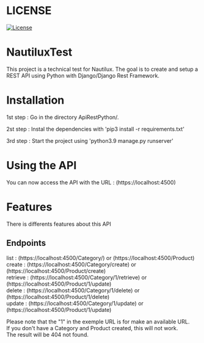 # LICENSE
[![License](https://img.shields.io/github/license/H-chauvet/DiscordBotJam)](https://github.com/H-chauvet/DiscordBotJam)

# NautiluxTest

This project is a technical test for Nautilux. The goal is to create and setup a REST API using Python with Django/Django Rest Framework.

# Installation

1st step : Go in the directory ApiRestPython/.

2st step : Instal the dependencies with 'pip3 install -r requirements.txt'

3rd step : Start the project using 'python3.9 manage.py runserver'

# Using the API

You can now access the API with the URL : (https://localhost:4500)


# Features

There is differents features about this API

## Endpoints

list : (https://localhost:4500/Category/) or (https://localhost:4500/Product) <br>
create : (https://localhost:4500/Category/create) or (https://localhost:4500/Product/create) <br>
retrieve : (https://localhost:4500/Category/1/retrieve) or (https://localhost:4500/Product/1/update) <br>
delete : (https://localhost:4500/Category/1/delete) or (https://localhost:4500/Product/1/delete) <br>
update : (https://localhost:4500/Category/1/update) or (https://localhost:4500/Product/1/update) <br>

Please note that the "1" in the exemple URL is for make an available URL. <br>
If you don't have a Category and Product created, this will not work. <br>
The result will be 404 not found.